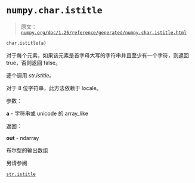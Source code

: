 # `numpy.char.istitle`

> 原文：[`numpy.org/doc/1.26/reference/generated/numpy.char.istitle.html`](https://numpy.org/doc/1.26/reference/generated/numpy.char.istitle.html)

```py
char.istitle(a)
```

对于每个元素，如果该元素是首字母大写的字符串并且至少有一个字符，则返回 true，否则返回 false。

逐个调用 *str.istitle*。

对于 8 位字符串，此方法依赖于 locale。

参数：

**a** - 字符串或 unicode 的 array_like

返回：

**out** - ndarray

布尔型的输出数组

另请参阅

[`str.istitle`](https://docs.python.org/3/library/stdtypes.html#str.istitle "(在 Python v3.11 中)")
